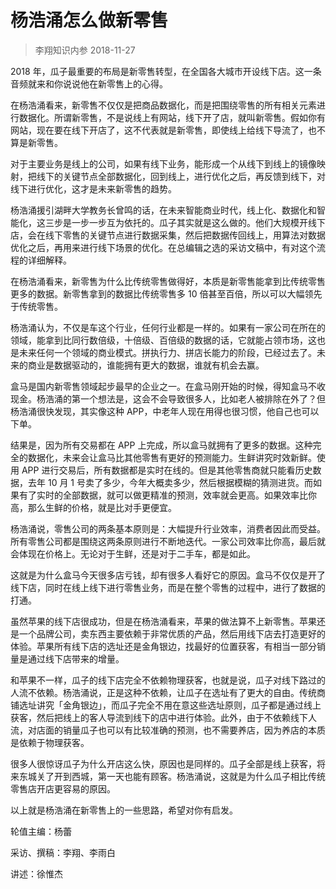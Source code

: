 # 杨浩涌怎么做新零售
> 李翔知识内参
2018-11-27

2018 年，瓜子最重要的布局是新零售转型，在全国各大城市开设线下店。这一条音频就来和你说说他在新零售上的心得。

在杨浩涌看来，新零售不仅仅是把商品数据化，而是把围绕零售的所有相关元素进行数据化。所谓新零售，不是说线上有网站，线下开了店，就叫新零售。假如你有网站，现在要在线下开店了，这不代表就是新零售，即使线上给线下导流了，也不算是新零售。

对于主要业务是线上的公司，如果有线下业务，能形成一个从线下到线上的镜像映射，把线下的关键节点全部数据化，回到线上，进行优化之后，再反馈到线下，对线下进行优化，这才是未来新零售的趋势。

杨浩涌援引湖畔大学教务长曾鸣的话，在未来智能商业时代，线上化、数据化和智能化，这三步是一步一步互为依托的。瓜子其实就是这么做的。他们大规模开线下店，会在线下零售的关键节点进行数据采集，然后把数据传回线上，用算法对数据优化之后，再用来进行线下场景的优化。在总编辑之选的采访文稿中，有对这个流程的详细解释。

在杨浩涌看来，新零售为什么比传统零售做得好，本质是新零售能拿到比传统零售更多的数据。新零售拿到的数据比传统零售多 10 倍甚至百倍，所以可以大幅领先于传统零售。

杨浩涌认为，不仅是车这个行业，任何行业都是一样的。如果有一家公司在所在的领域，能拿到比同行数倍级，十倍级、百倍级的数据的话，它就能占领市场，这也是未来任何一个领域的商业模式。拼执行力、拼店长能力的阶段，已经过去了。未来的商业是数据驱动的，谁能拥有更大的数据，谁就有机会去赢。

盒马是国内新零售领域起步最早的企业之一。在盒马刚开始的时候，得知盒马不收现金。杨浩涌的第一个想法是，这会不会导致很多人，比如老人被排除在外了？但杨浩涌很快发现，其实像这种 APP，中老年人现在用得也很习惯，他自己也可以下单。

结果是，因为所有交易都在 APP 上完成，所以盒马就拥有了更多的数据。这种完全的数据化，未来会让盒马比其他零售有更好的预测能力。生鲜讲究时效新鲜。使用 APP 进行交易后，所有数据都是实时在线的。但是其他零售商就只能看历史数据，去年 10 月 1 号卖了多少，今年大概卖多少，然后根据模糊的猜测进货。而如果有了实时的全部数据，就可以做更精准的预测，效率就会更高。如果效率比你高，那么生鲜的价格，就是比对手更便宜。

杨浩涌说，零售公司的两条基本原则是：大幅提升行业效率，消费者因此而受益。所有零售公司都是围绕这两条原则进行不断地迭代。一家公司效率比你高，最后就会体现在价格上。无论对于生鲜，还是对于二手车，都是如此。

这就是为什么盒马今天很多店亏钱，却有很多人看好它的原因。盒马不仅仅是开了线下店，同时在线上线下进行零售业务，而是在整个零售的过程中，进行了数据的打通。

虽然苹果的线下店很成功，但是在杨浩涌看来，苹果的做法算不上新零售。苹果还是一个品牌公司，卖东西主要依赖于非常优质的产品，然后用线下店去打造更好的体验。苹果所有线下店的选址还是金角银边，找最好的位置获客，有相当一部分销量是通过线下店带来的增量。

和苹果不一样，瓜子的线下店完全不依赖物理获客，也就是说，瓜子对线下路过的人流不依赖。杨浩涌说，正是这种不依赖，让瓜子在选址有了更大的自由。传统商铺选址讲究「金角银边」，而瓜子完全不用在意这些选址原则，瓜子都是通过线上获客，然后把线上的客人导流到线下的店中进行体验。此外，由于不依赖线下人流，对店面的销量瓜子也可以有比较准确的预测，也不需要养店，因为养店的本质是依赖于物理获客。

很多人很惊讶瓜子为什么开店这么快，原因也是同样的。瓜子全部是线上获客，将来东城关了开到西城，第一天也能有顾客。杨浩涌说，这就是为什么瓜子相比传统零售店开店更容易的原因。

以上就是杨浩涌在新零售上的一些思路，希望对你有启发。

轮值主编：杨蕾

采访、撰稿：李翔、李雨白

讲述：徐惟杰